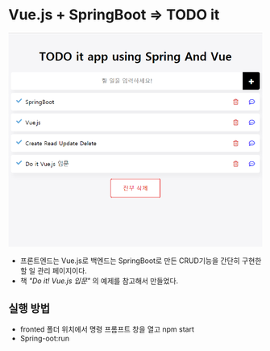 ﻿# Vue.js + SpringBoot => TODO it
   
![TODO](./image/TODO.png)
* 프론트엔드는 Vue.js로 백엔드는 SpringBoot로 만든 CRUD기능을 간단히 구현한 할 일 관리 페이지이다.  
* 책 <em>"Do it! Vue.js 입문"</em> 의 예제를 참고해서 만들었다.

## 실행 방법  
* fronted 폴더 위치에서 명령 프롬프트 창을 열고 npm start  
* Spring-oot:run
